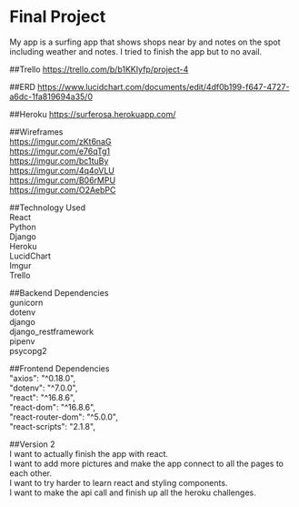 # Final Project
My app is a surfing app that shows shops near by and notes on the spot including weather and notes. I tried to finish the app but to no avail.

##Trello
https://trello.com/b/b1KKIyfp/project-4

##ERD
https://www.lucidchart.com/documents/edit/4df0b199-f647-4727-a6dc-1fa819694a35/0

##Heroku
https://surferosa.herokuapp.com/

##Wireframes<br>
https://imgur.com/zKt6naG<br>
https://imgur.com/e76qTg1<br>
https://imgur.com/bc1tuBy<br>
https://imgur.com/4q4oVLU<br>
https://imgur.com/B06rMPU<br>
https://imgur.com/O2AebPC<br>

##Technology Used<br>
React<br>
Python<br>
Django<br>
Heroku<br>
LucidChart<br>
Imgur<br>
Trello


##Backend Dependencies<br>
gunicorn<br>
dotenv<br>
django<br>
django_restframework<br>
pipenv<br>
psycopg2<br>

##Frontend Dependencies<br>
"axios": "^0.18.0",<br>
"dotenv": "^7.0.0",<br>
"react": "^16.8.6",<br>
"react-dom": "^16.8.6",<br>
"react-router-dom": "^5.0.0",<br>
"react-scripts": "2.1.8",<br>


##Version 2<br>
I want to actually finish the app with react.<br> I want to add more pictures and make the app connect to all the pages to each other.<br> I want to try harder to learn react and styling components.<br> I want to make the api call and finish up all the heroku challenges. 

